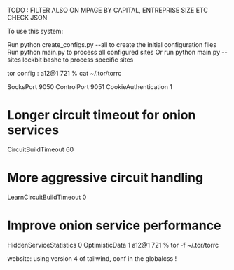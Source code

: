 TODO : FILTER ALSO ON MPAGE BY CAPITAL, ENTREPRISE SIZE ETC CHECK JSON

To use this system:

Run python create_configs.py --all to create the initial configuration files
Run python main.py to process all configured sites
Or run python main.py --sites lockbit bashe to process specific sites


tor config :
a12@1 721 % cat  ~/.tor/torrc

SocksPort 9050
ControlPort 9051
CookieAuthentication 1
# Longer circuit timeout for onion services
CircuitBuildTimeout 60
# More aggressive circuit handling
LearnCircuitBuildTimeout 0
# Improve onion service performance
HiddenServiceStatistics 0
OptimisticData 1
a12@1 721 % tor -f ~/.tor/torrc



website: 
using version 4 of tailwind, conf in the globalcss !